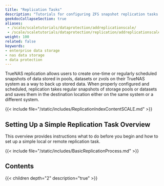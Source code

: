 ```yaml
---
title: "Replication Tasks"
description: "Tutorials for configuring ZFS snapshot replication tasks in TrueNAS."
geekdocCollapseSection: true
aliases:
 - /scale/scaletutorials/dataprotection/addreplicationscale/
 - /scale/scaletutorials/dataprotection/replication/addreplicationscale/
weight: 100
related: false
keywords:
- enterprise data storage 
- nas data storage
- data protection
---
```


TrueNAS replication allows users to create one-time or regularly scheduled snapshots of data stored in pools, datasets or zvols on their TrueNAS system as a way to back up stored data.
When properly configured and scheduled, replication takes regular snapshots of storage pools or datasets and saves them in the destination location either on the same system or a different system.

{{< include file="/static/includes/ReplicationIndexContentSCALE.md" >}}

## Setting Up a Simple Replication Task Overview

This overview provides instructions what to do before you begin and how to set up a simple local or remote replication task.

{{< include file="/static/includes/BasicReplicationProcess.md" >}}

<div class="noprint">

## Contents

{{< children depth="2" description="true" >}}

</div>
